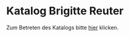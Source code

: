 # Katalog Brigitte Reuter

<script>
  document.ready(window.location.href = 'de/');
</script>

Zum Betreten des Katalogs bitte [hier](de/) klicken.
